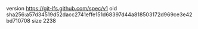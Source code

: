version https://git-lfs.github.com/spec/v1
oid sha256:a57d34519d52dacc2741effe151d68397d44a818503172d969ce3e42bd710708
size 2238
